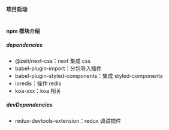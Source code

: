 #### 项目启动

```

```

#### npm 模块介绍

##### dependencies

- @zeit/next-css：next 集成 css
- babel-plugin-import：分包导入插件
- babel-plugin-styled-components：集成 styled-components
- ioredis：操作 redis
- koa-xxx：koa 相关

##### devDependencies

- redux-devtools-extension：redux 调试插件
